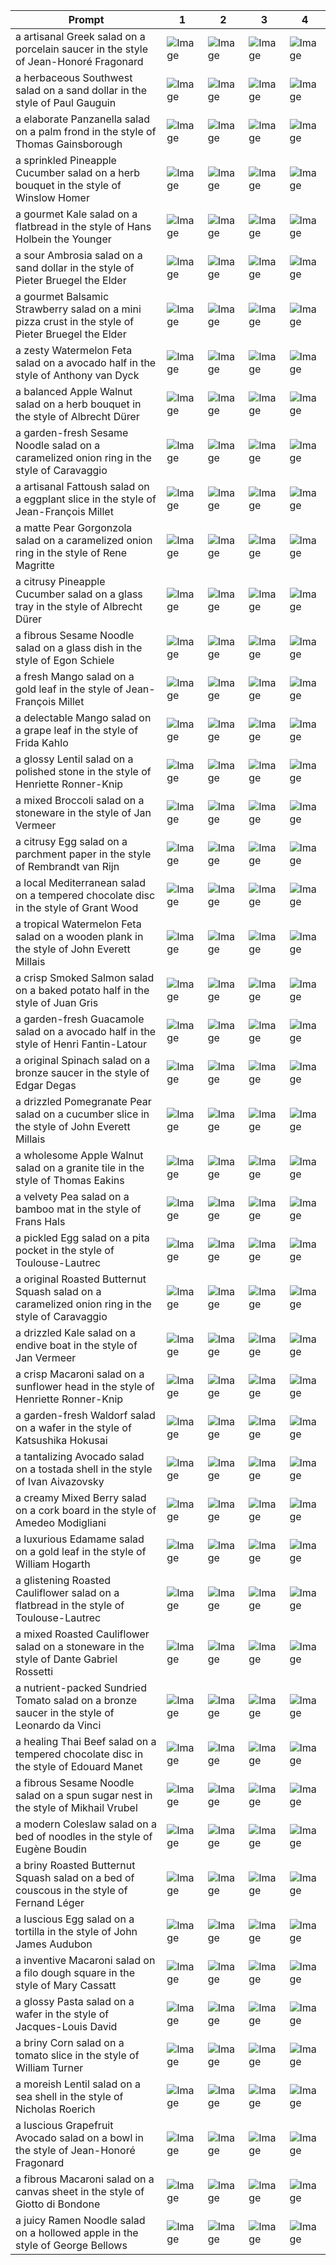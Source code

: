 | Prompt | 1 | 2 | 3 | 4 |
|-|-|-|-|-|
| a artisanal Greek salad on a porcelain saucer in the style of Jean-Honoré Fragonard | ![Image](https://salad-benchmark-public-assets.s3.us-east-2.amazonaws.com/sdxl/05c7075c-76ca-4226-a41b-e33516764657-0.jpg) | ![Image](https://salad-benchmark-public-assets.s3.us-east-2.amazonaws.com/sdxl/05c7075c-76ca-4226-a41b-e33516764657-1.jpg) | ![Image](https://salad-benchmark-public-assets.s3.us-east-2.amazonaws.com/sdxl/05c7075c-76ca-4226-a41b-e33516764657-2.jpg) | ![Image](https://salad-benchmark-public-assets.s3.us-east-2.amazonaws.com/sdxl/05c7075c-76ca-4226-a41b-e33516764657-3.jpg) |
| a herbaceous Southwest salad on a sand dollar in the style of Paul Gauguin | ![Image](https://salad-benchmark-public-assets.s3.us-east-2.amazonaws.com/sdxl/58597756-b0ac-41b0-981e-8a37214c1711-0.jpg) | ![Image](https://salad-benchmark-public-assets.s3.us-east-2.amazonaws.com/sdxl/58597756-b0ac-41b0-981e-8a37214c1711-1.jpg) | ![Image](https://salad-benchmark-public-assets.s3.us-east-2.amazonaws.com/sdxl/58597756-b0ac-41b0-981e-8a37214c1711-2.jpg) | ![Image](https://salad-benchmark-public-assets.s3.us-east-2.amazonaws.com/sdxl/58597756-b0ac-41b0-981e-8a37214c1711-3.jpg) |
| a elaborate Panzanella salad on a palm frond in the style of Thomas Gainsborough | ![Image](https://salad-benchmark-public-assets.s3.us-east-2.amazonaws.com/sdxl/b5b45367-e610-4202-8a84-f15132db0dfe-0.jpg) | ![Image](https://salad-benchmark-public-assets.s3.us-east-2.amazonaws.com/sdxl/b5b45367-e610-4202-8a84-f15132db0dfe-1.jpg) | ![Image](https://salad-benchmark-public-assets.s3.us-east-2.amazonaws.com/sdxl/b5b45367-e610-4202-8a84-f15132db0dfe-2.jpg) | ![Image](https://salad-benchmark-public-assets.s3.us-east-2.amazonaws.com/sdxl/b5b45367-e610-4202-8a84-f15132db0dfe-3.jpg) |
| a sprinkled Pineapple Cucumber salad on a herb bouquet in the style of Winslow Homer | ![Image](https://salad-benchmark-public-assets.s3.us-east-2.amazonaws.com/sdxl/1dc437ee-e38e-4d34-bdb8-f125b7cbdf39-0.jpg) | ![Image](https://salad-benchmark-public-assets.s3.us-east-2.amazonaws.com/sdxl/1dc437ee-e38e-4d34-bdb8-f125b7cbdf39-1.jpg) | ![Image](https://salad-benchmark-public-assets.s3.us-east-2.amazonaws.com/sdxl/1dc437ee-e38e-4d34-bdb8-f125b7cbdf39-2.jpg) | ![Image](https://salad-benchmark-public-assets.s3.us-east-2.amazonaws.com/sdxl/1dc437ee-e38e-4d34-bdb8-f125b7cbdf39-3.jpg) |
| a gourmet Kale salad on a flatbread in the style of Hans Holbein the Younger | ![Image](https://salad-benchmark-public-assets.s3.us-east-2.amazonaws.com/sdxl/efebed2c-01d3-4166-b4f9-058f94a493d8-0.jpg) | ![Image](https://salad-benchmark-public-assets.s3.us-east-2.amazonaws.com/sdxl/efebed2c-01d3-4166-b4f9-058f94a493d8-1.jpg) | ![Image](https://salad-benchmark-public-assets.s3.us-east-2.amazonaws.com/sdxl/efebed2c-01d3-4166-b4f9-058f94a493d8-2.jpg) | ![Image](https://salad-benchmark-public-assets.s3.us-east-2.amazonaws.com/sdxl/efebed2c-01d3-4166-b4f9-058f94a493d8-3.jpg) |
| a sour Ambrosia salad on a sand dollar in the style of Pieter Bruegel the Elder | ![Image](https://salad-benchmark-public-assets.s3.us-east-2.amazonaws.com/sdxl/c57e995d-0546-44ef-ac45-bc7b36b5b918-0.jpg) | ![Image](https://salad-benchmark-public-assets.s3.us-east-2.amazonaws.com/sdxl/c57e995d-0546-44ef-ac45-bc7b36b5b918-1.jpg) | ![Image](https://salad-benchmark-public-assets.s3.us-east-2.amazonaws.com/sdxl/c57e995d-0546-44ef-ac45-bc7b36b5b918-2.jpg) | ![Image](https://salad-benchmark-public-assets.s3.us-east-2.amazonaws.com/sdxl/c57e995d-0546-44ef-ac45-bc7b36b5b918-3.jpg) |
| a gourmet Balsamic Strawberry salad on a mini pizza crust in the style of Pieter Bruegel the Elder | ![Image](https://salad-benchmark-public-assets.s3.us-east-2.amazonaws.com/sdxl/10b2f310-72fa-468f-b1d6-9e8a7f02dfd0-0.jpg) | ![Image](https://salad-benchmark-public-assets.s3.us-east-2.amazonaws.com/sdxl/10b2f310-72fa-468f-b1d6-9e8a7f02dfd0-1.jpg) | ![Image](https://salad-benchmark-public-assets.s3.us-east-2.amazonaws.com/sdxl/10b2f310-72fa-468f-b1d6-9e8a7f02dfd0-2.jpg) | ![Image](https://salad-benchmark-public-assets.s3.us-east-2.amazonaws.com/sdxl/10b2f310-72fa-468f-b1d6-9e8a7f02dfd0-3.jpg) |
| a zesty Watermelon Feta salad on a avocado half in the style of Anthony van Dyck | ![Image](https://salad-benchmark-public-assets.s3.us-east-2.amazonaws.com/sdxl/68abdeaf-c154-421a-8ec8-df07c36d5b50-0.jpg) | ![Image](https://salad-benchmark-public-assets.s3.us-east-2.amazonaws.com/sdxl/68abdeaf-c154-421a-8ec8-df07c36d5b50-1.jpg) | ![Image](https://salad-benchmark-public-assets.s3.us-east-2.amazonaws.com/sdxl/68abdeaf-c154-421a-8ec8-df07c36d5b50-2.jpg) | ![Image](https://salad-benchmark-public-assets.s3.us-east-2.amazonaws.com/sdxl/68abdeaf-c154-421a-8ec8-df07c36d5b50-3.jpg) |
| a balanced Apple Walnut salad on a herb bouquet in the style of Albrecht Dürer | ![Image](https://salad-benchmark-public-assets.s3.us-east-2.amazonaws.com/sdxl/e36f16af-0a42-4d8d-b96d-b79eb0578a75-0.jpg) | ![Image](https://salad-benchmark-public-assets.s3.us-east-2.amazonaws.com/sdxl/e36f16af-0a42-4d8d-b96d-b79eb0578a75-1.jpg) | ![Image](https://salad-benchmark-public-assets.s3.us-east-2.amazonaws.com/sdxl/e36f16af-0a42-4d8d-b96d-b79eb0578a75-2.jpg) | ![Image](https://salad-benchmark-public-assets.s3.us-east-2.amazonaws.com/sdxl/e36f16af-0a42-4d8d-b96d-b79eb0578a75-3.jpg) |
| a garden-fresh Sesame Noodle salad on a caramelized onion ring in the style of Caravaggio | ![Image](https://salad-benchmark-public-assets.s3.us-east-2.amazonaws.com/sdxl/158a5e4d-e150-488c-884b-8041820417e2-0.jpg) | ![Image](https://salad-benchmark-public-assets.s3.us-east-2.amazonaws.com/sdxl/158a5e4d-e150-488c-884b-8041820417e2-1.jpg) | ![Image](https://salad-benchmark-public-assets.s3.us-east-2.amazonaws.com/sdxl/158a5e4d-e150-488c-884b-8041820417e2-2.jpg) | ![Image](https://salad-benchmark-public-assets.s3.us-east-2.amazonaws.com/sdxl/158a5e4d-e150-488c-884b-8041820417e2-3.jpg) |
| a artisanal Fattoush salad on a eggplant slice in the style of Jean-François Millet | ![Image](https://salad-benchmark-public-assets.s3.us-east-2.amazonaws.com/sdxl/313ede37-a2e1-44b7-9379-50f3cd648640-0.jpg) | ![Image](https://salad-benchmark-public-assets.s3.us-east-2.amazonaws.com/sdxl/313ede37-a2e1-44b7-9379-50f3cd648640-1.jpg) | ![Image](https://salad-benchmark-public-assets.s3.us-east-2.amazonaws.com/sdxl/313ede37-a2e1-44b7-9379-50f3cd648640-2.jpg) | ![Image](https://salad-benchmark-public-assets.s3.us-east-2.amazonaws.com/sdxl/313ede37-a2e1-44b7-9379-50f3cd648640-3.jpg) |
| a matte Pear Gorgonzola salad on a caramelized onion ring in the style of Rene Magritte | ![Image](https://salad-benchmark-public-assets.s3.us-east-2.amazonaws.com/sdxl/10c17f72-a8f4-4352-84bb-aba49c1fb546-0.jpg) | ![Image](https://salad-benchmark-public-assets.s3.us-east-2.amazonaws.com/sdxl/10c17f72-a8f4-4352-84bb-aba49c1fb546-1.jpg) | ![Image](https://salad-benchmark-public-assets.s3.us-east-2.amazonaws.com/sdxl/10c17f72-a8f4-4352-84bb-aba49c1fb546-2.jpg) | ![Image](https://salad-benchmark-public-assets.s3.us-east-2.amazonaws.com/sdxl/10c17f72-a8f4-4352-84bb-aba49c1fb546-3.jpg) |
| a citrusy Pineapple Cucumber salad on a glass tray in the style of Albrecht Dürer | ![Image](https://salad-benchmark-public-assets.s3.us-east-2.amazonaws.com/sdxl/00761578-a4ba-45d2-bcd9-8072eadf0b7c-0.jpg) | ![Image](https://salad-benchmark-public-assets.s3.us-east-2.amazonaws.com/sdxl/00761578-a4ba-45d2-bcd9-8072eadf0b7c-1.jpg) | ![Image](https://salad-benchmark-public-assets.s3.us-east-2.amazonaws.com/sdxl/00761578-a4ba-45d2-bcd9-8072eadf0b7c-2.jpg) | ![Image](https://salad-benchmark-public-assets.s3.us-east-2.amazonaws.com/sdxl/00761578-a4ba-45d2-bcd9-8072eadf0b7c-3.jpg) |
| a fibrous Sesame Noodle salad on a glass dish in the style of Egon Schiele | ![Image](https://salad-benchmark-public-assets.s3.us-east-2.amazonaws.com/sdxl/37800b4f-c30a-4cc2-a980-7d726fd2b37c-0.jpg) | ![Image](https://salad-benchmark-public-assets.s3.us-east-2.amazonaws.com/sdxl/37800b4f-c30a-4cc2-a980-7d726fd2b37c-1.jpg) | ![Image](https://salad-benchmark-public-assets.s3.us-east-2.amazonaws.com/sdxl/37800b4f-c30a-4cc2-a980-7d726fd2b37c-2.jpg) | ![Image](https://salad-benchmark-public-assets.s3.us-east-2.amazonaws.com/sdxl/37800b4f-c30a-4cc2-a980-7d726fd2b37c-3.jpg) |
| a fresh Mango salad on a gold leaf in the style of Jean-François Millet | ![Image](https://salad-benchmark-public-assets.s3.us-east-2.amazonaws.com/sdxl/04ab5c96-326c-4785-8ac4-72f317aeb991-0.jpg) | ![Image](https://salad-benchmark-public-assets.s3.us-east-2.amazonaws.com/sdxl/04ab5c96-326c-4785-8ac4-72f317aeb991-1.jpg) | ![Image](https://salad-benchmark-public-assets.s3.us-east-2.amazonaws.com/sdxl/04ab5c96-326c-4785-8ac4-72f317aeb991-2.jpg) | ![Image](https://salad-benchmark-public-assets.s3.us-east-2.amazonaws.com/sdxl/04ab5c96-326c-4785-8ac4-72f317aeb991-3.jpg) |
| a delectable Mango salad on a grape leaf in the style of Frida Kahlo | ![Image](https://salad-benchmark-public-assets.s3.us-east-2.amazonaws.com/sdxl/ab20c6ec-4ee5-4bf1-9319-b255af029a8e-0.jpg) | ![Image](https://salad-benchmark-public-assets.s3.us-east-2.amazonaws.com/sdxl/ab20c6ec-4ee5-4bf1-9319-b255af029a8e-1.jpg) | ![Image](https://salad-benchmark-public-assets.s3.us-east-2.amazonaws.com/sdxl/ab20c6ec-4ee5-4bf1-9319-b255af029a8e-2.jpg) | ![Image](https://salad-benchmark-public-assets.s3.us-east-2.amazonaws.com/sdxl/ab20c6ec-4ee5-4bf1-9319-b255af029a8e-3.jpg) |
| a glossy Lentil salad on a polished stone in the style of Henriette Ronner-Knip | ![Image](https://salad-benchmark-public-assets.s3.us-east-2.amazonaws.com/sdxl/9484cec2-8890-4ddc-b66b-ccb3d54943e2-0.jpg) | ![Image](https://salad-benchmark-public-assets.s3.us-east-2.amazonaws.com/sdxl/9484cec2-8890-4ddc-b66b-ccb3d54943e2-1.jpg) | ![Image](https://salad-benchmark-public-assets.s3.us-east-2.amazonaws.com/sdxl/9484cec2-8890-4ddc-b66b-ccb3d54943e2-2.jpg) | ![Image](https://salad-benchmark-public-assets.s3.us-east-2.amazonaws.com/sdxl/9484cec2-8890-4ddc-b66b-ccb3d54943e2-3.jpg) |
| a mixed Broccoli salad on a stoneware in the style of Jan Vermeer | ![Image](https://salad-benchmark-public-assets.s3.us-east-2.amazonaws.com/sdxl/f0730f73-0ad3-4809-81a1-254365a5350f-0.jpg) | ![Image](https://salad-benchmark-public-assets.s3.us-east-2.amazonaws.com/sdxl/f0730f73-0ad3-4809-81a1-254365a5350f-1.jpg) | ![Image](https://salad-benchmark-public-assets.s3.us-east-2.amazonaws.com/sdxl/f0730f73-0ad3-4809-81a1-254365a5350f-2.jpg) | ![Image](https://salad-benchmark-public-assets.s3.us-east-2.amazonaws.com/sdxl/f0730f73-0ad3-4809-81a1-254365a5350f-3.jpg) |
| a citrusy Egg salad on a parchment paper in the style of Rembrandt van Rijn | ![Image](https://salad-benchmark-public-assets.s3.us-east-2.amazonaws.com/sdxl/9d8671fe-b623-42ed-a881-42b198b563a9-0.jpg) | ![Image](https://salad-benchmark-public-assets.s3.us-east-2.amazonaws.com/sdxl/9d8671fe-b623-42ed-a881-42b198b563a9-1.jpg) | ![Image](https://salad-benchmark-public-assets.s3.us-east-2.amazonaws.com/sdxl/9d8671fe-b623-42ed-a881-42b198b563a9-2.jpg) | ![Image](https://salad-benchmark-public-assets.s3.us-east-2.amazonaws.com/sdxl/9d8671fe-b623-42ed-a881-42b198b563a9-3.jpg) |
| a local Mediterranean salad on a tempered chocolate disc in the style of Grant Wood | ![Image](https://salad-benchmark-public-assets.s3.us-east-2.amazonaws.com/sdxl/f6b63aae-c52c-4327-bd64-09f818639422-0.jpg) | ![Image](https://salad-benchmark-public-assets.s3.us-east-2.amazonaws.com/sdxl/f6b63aae-c52c-4327-bd64-09f818639422-1.jpg) | ![Image](https://salad-benchmark-public-assets.s3.us-east-2.amazonaws.com/sdxl/f6b63aae-c52c-4327-bd64-09f818639422-2.jpg) | ![Image](https://salad-benchmark-public-assets.s3.us-east-2.amazonaws.com/sdxl/f6b63aae-c52c-4327-bd64-09f818639422-3.jpg) |
| a tropical Watermelon Feta salad on a wooden plank in the style of John Everett Millais | ![Image](https://salad-benchmark-public-assets.s3.us-east-2.amazonaws.com/sdxl/7401ad3d-334b-4118-a52d-56d9a85ad6d1-0.jpg) | ![Image](https://salad-benchmark-public-assets.s3.us-east-2.amazonaws.com/sdxl/7401ad3d-334b-4118-a52d-56d9a85ad6d1-1.jpg) | ![Image](https://salad-benchmark-public-assets.s3.us-east-2.amazonaws.com/sdxl/7401ad3d-334b-4118-a52d-56d9a85ad6d1-2.jpg) | ![Image](https://salad-benchmark-public-assets.s3.us-east-2.amazonaws.com/sdxl/7401ad3d-334b-4118-a52d-56d9a85ad6d1-3.jpg) |
| a crisp Smoked Salmon salad on a baked potato half in the style of Juan Gris | ![Image](https://salad-benchmark-public-assets.s3.us-east-2.amazonaws.com/sdxl/5f2e0679-21c9-43d8-9c46-d91bde98c792-0.jpg) | ![Image](https://salad-benchmark-public-assets.s3.us-east-2.amazonaws.com/sdxl/5f2e0679-21c9-43d8-9c46-d91bde98c792-1.jpg) | ![Image](https://salad-benchmark-public-assets.s3.us-east-2.amazonaws.com/sdxl/5f2e0679-21c9-43d8-9c46-d91bde98c792-2.jpg) | ![Image](https://salad-benchmark-public-assets.s3.us-east-2.amazonaws.com/sdxl/5f2e0679-21c9-43d8-9c46-d91bde98c792-3.jpg) |
| a garden-fresh Guacamole salad on a avocado half in the style of Henri Fantin-Latour | ![Image](https://salad-benchmark-public-assets.s3.us-east-2.amazonaws.com/sdxl/36dd5842-cb51-4a44-b0d0-f9ee747fc966-0.jpg) | ![Image](https://salad-benchmark-public-assets.s3.us-east-2.amazonaws.com/sdxl/36dd5842-cb51-4a44-b0d0-f9ee747fc966-1.jpg) | ![Image](https://salad-benchmark-public-assets.s3.us-east-2.amazonaws.com/sdxl/36dd5842-cb51-4a44-b0d0-f9ee747fc966-2.jpg) | ![Image](https://salad-benchmark-public-assets.s3.us-east-2.amazonaws.com/sdxl/36dd5842-cb51-4a44-b0d0-f9ee747fc966-3.jpg) |
| a original Spinach salad on a bronze saucer in the style of Edgar Degas | ![Image](https://salad-benchmark-public-assets.s3.us-east-2.amazonaws.com/sdxl/03796b23-ffdb-42f7-a825-ed95efce35ac-0.jpg) | ![Image](https://salad-benchmark-public-assets.s3.us-east-2.amazonaws.com/sdxl/03796b23-ffdb-42f7-a825-ed95efce35ac-1.jpg) | ![Image](https://salad-benchmark-public-assets.s3.us-east-2.amazonaws.com/sdxl/03796b23-ffdb-42f7-a825-ed95efce35ac-2.jpg) | ![Image](https://salad-benchmark-public-assets.s3.us-east-2.amazonaws.com/sdxl/03796b23-ffdb-42f7-a825-ed95efce35ac-3.jpg) |
| a drizzled Pomegranate Pear salad on a cucumber slice in the style of John Everett Millais | ![Image](https://salad-benchmark-public-assets.s3.us-east-2.amazonaws.com/sdxl/4b509b1f-6454-4b2f-a7c8-538cbb4e586c-0.jpg) | ![Image](https://salad-benchmark-public-assets.s3.us-east-2.amazonaws.com/sdxl/4b509b1f-6454-4b2f-a7c8-538cbb4e586c-1.jpg) | ![Image](https://salad-benchmark-public-assets.s3.us-east-2.amazonaws.com/sdxl/4b509b1f-6454-4b2f-a7c8-538cbb4e586c-2.jpg) | ![Image](https://salad-benchmark-public-assets.s3.us-east-2.amazonaws.com/sdxl/4b509b1f-6454-4b2f-a7c8-538cbb4e586c-3.jpg) |
| a wholesome Apple Walnut salad on a granite tile in the style of Thomas Eakins | ![Image](https://salad-benchmark-public-assets.s3.us-east-2.amazonaws.com/sdxl/3d1ed4f9-23e6-4440-9ce3-ea2b1f2a381a-0.jpg) | ![Image](https://salad-benchmark-public-assets.s3.us-east-2.amazonaws.com/sdxl/3d1ed4f9-23e6-4440-9ce3-ea2b1f2a381a-1.jpg) | ![Image](https://salad-benchmark-public-assets.s3.us-east-2.amazonaws.com/sdxl/3d1ed4f9-23e6-4440-9ce3-ea2b1f2a381a-2.jpg) | ![Image](https://salad-benchmark-public-assets.s3.us-east-2.amazonaws.com/sdxl/3d1ed4f9-23e6-4440-9ce3-ea2b1f2a381a-3.jpg) |
| a velvety Pea salad on a bamboo mat in the style of Frans Hals | ![Image](https://salad-benchmark-public-assets.s3.us-east-2.amazonaws.com/sdxl/d81c2f74-9f69-43a0-922e-e3c93e9172c7-0.jpg) | ![Image](https://salad-benchmark-public-assets.s3.us-east-2.amazonaws.com/sdxl/d81c2f74-9f69-43a0-922e-e3c93e9172c7-1.jpg) | ![Image](https://salad-benchmark-public-assets.s3.us-east-2.amazonaws.com/sdxl/d81c2f74-9f69-43a0-922e-e3c93e9172c7-2.jpg) | ![Image](https://salad-benchmark-public-assets.s3.us-east-2.amazonaws.com/sdxl/d81c2f74-9f69-43a0-922e-e3c93e9172c7-3.jpg) |
| a pickled Egg salad on a pita pocket in the style of Toulouse-Lautrec | ![Image](https://salad-benchmark-public-assets.s3.us-east-2.amazonaws.com/sdxl/02ceeb28-39b6-42da-82dc-bd6a88a84571-0.jpg) | ![Image](https://salad-benchmark-public-assets.s3.us-east-2.amazonaws.com/sdxl/02ceeb28-39b6-42da-82dc-bd6a88a84571-1.jpg) | ![Image](https://salad-benchmark-public-assets.s3.us-east-2.amazonaws.com/sdxl/02ceeb28-39b6-42da-82dc-bd6a88a84571-2.jpg) | ![Image](https://salad-benchmark-public-assets.s3.us-east-2.amazonaws.com/sdxl/02ceeb28-39b6-42da-82dc-bd6a88a84571-3.jpg) |
| a original Roasted Butternut Squash salad on a caramelized onion ring in the style of Caravaggio | ![Image](https://salad-benchmark-public-assets.s3.us-east-2.amazonaws.com/sdxl/2c67127b-9c6d-4128-841d-a1e3597b214b-0.jpg) | ![Image](https://salad-benchmark-public-assets.s3.us-east-2.amazonaws.com/sdxl/2c67127b-9c6d-4128-841d-a1e3597b214b-1.jpg) | ![Image](https://salad-benchmark-public-assets.s3.us-east-2.amazonaws.com/sdxl/2c67127b-9c6d-4128-841d-a1e3597b214b-2.jpg) | ![Image](https://salad-benchmark-public-assets.s3.us-east-2.amazonaws.com/sdxl/2c67127b-9c6d-4128-841d-a1e3597b214b-3.jpg) |
| a drizzled Kale salad on a endive boat in the style of Jan Vermeer | ![Image](https://salad-benchmark-public-assets.s3.us-east-2.amazonaws.com/sdxl/047a535a-b58b-42c9-a186-e134aed91f6e-0.jpg) | ![Image](https://salad-benchmark-public-assets.s3.us-east-2.amazonaws.com/sdxl/047a535a-b58b-42c9-a186-e134aed91f6e-1.jpg) | ![Image](https://salad-benchmark-public-assets.s3.us-east-2.amazonaws.com/sdxl/047a535a-b58b-42c9-a186-e134aed91f6e-2.jpg) | ![Image](https://salad-benchmark-public-assets.s3.us-east-2.amazonaws.com/sdxl/047a535a-b58b-42c9-a186-e134aed91f6e-3.jpg) |
| a crisp Macaroni salad on a sunflower head in the style of Henriette Ronner-Knip | ![Image](https://salad-benchmark-public-assets.s3.us-east-2.amazonaws.com/sdxl/b49d4b68-60bf-40aa-800f-baa15dcb80d1-0.jpg) | ![Image](https://salad-benchmark-public-assets.s3.us-east-2.amazonaws.com/sdxl/b49d4b68-60bf-40aa-800f-baa15dcb80d1-1.jpg) | ![Image](https://salad-benchmark-public-assets.s3.us-east-2.amazonaws.com/sdxl/b49d4b68-60bf-40aa-800f-baa15dcb80d1-2.jpg) | ![Image](https://salad-benchmark-public-assets.s3.us-east-2.amazonaws.com/sdxl/b49d4b68-60bf-40aa-800f-baa15dcb80d1-3.jpg) |
| a garden-fresh Waldorf salad on a wafer in the style of Katsushika Hokusai | ![Image](https://salad-benchmark-public-assets.s3.us-east-2.amazonaws.com/sdxl/9ea08b27-bf00-4e51-8ce1-5dab5d8043df-0.jpg) | ![Image](https://salad-benchmark-public-assets.s3.us-east-2.amazonaws.com/sdxl/9ea08b27-bf00-4e51-8ce1-5dab5d8043df-1.jpg) | ![Image](https://salad-benchmark-public-assets.s3.us-east-2.amazonaws.com/sdxl/9ea08b27-bf00-4e51-8ce1-5dab5d8043df-2.jpg) | ![Image](https://salad-benchmark-public-assets.s3.us-east-2.amazonaws.com/sdxl/9ea08b27-bf00-4e51-8ce1-5dab5d8043df-3.jpg) |
| a tantalizing Avocado salad on a tostada shell in the style of Ivan Aivazovsky | ![Image](https://salad-benchmark-public-assets.s3.us-east-2.amazonaws.com/sdxl/bee3d282-5f01-4809-be9c-489df19cd5b4-0.jpg) | ![Image](https://salad-benchmark-public-assets.s3.us-east-2.amazonaws.com/sdxl/bee3d282-5f01-4809-be9c-489df19cd5b4-1.jpg) | ![Image](https://salad-benchmark-public-assets.s3.us-east-2.amazonaws.com/sdxl/bee3d282-5f01-4809-be9c-489df19cd5b4-2.jpg) | ![Image](https://salad-benchmark-public-assets.s3.us-east-2.amazonaws.com/sdxl/bee3d282-5f01-4809-be9c-489df19cd5b4-3.jpg) |
| a creamy Mixed Berry salad on a cork board in the style of Amedeo Modigliani | ![Image](https://salad-benchmark-public-assets.s3.us-east-2.amazonaws.com/sdxl/be8d9038-050a-4a81-a2b7-98f0faff4ee1-0.jpg) | ![Image](https://salad-benchmark-public-assets.s3.us-east-2.amazonaws.com/sdxl/be8d9038-050a-4a81-a2b7-98f0faff4ee1-1.jpg) | ![Image](https://salad-benchmark-public-assets.s3.us-east-2.amazonaws.com/sdxl/be8d9038-050a-4a81-a2b7-98f0faff4ee1-2.jpg) | ![Image](https://salad-benchmark-public-assets.s3.us-east-2.amazonaws.com/sdxl/be8d9038-050a-4a81-a2b7-98f0faff4ee1-3.jpg) |
| a luxurious Edamame salad on a gold leaf in the style of William Hogarth | ![Image](https://salad-benchmark-public-assets.s3.us-east-2.amazonaws.com/sdxl/264474a4-c7c2-4cc0-8f6c-a84b6548a764-0.jpg) | ![Image](https://salad-benchmark-public-assets.s3.us-east-2.amazonaws.com/sdxl/264474a4-c7c2-4cc0-8f6c-a84b6548a764-1.jpg) | ![Image](https://salad-benchmark-public-assets.s3.us-east-2.amazonaws.com/sdxl/264474a4-c7c2-4cc0-8f6c-a84b6548a764-2.jpg) | ![Image](https://salad-benchmark-public-assets.s3.us-east-2.amazonaws.com/sdxl/264474a4-c7c2-4cc0-8f6c-a84b6548a764-3.jpg) |
| a glistening Roasted Cauliflower salad on a flatbread in the style of Toulouse-Lautrec | ![Image](https://salad-benchmark-public-assets.s3.us-east-2.amazonaws.com/sdxl/185dc030-10ba-44bb-973f-96fe4a3567ff-0.jpg) | ![Image](https://salad-benchmark-public-assets.s3.us-east-2.amazonaws.com/sdxl/185dc030-10ba-44bb-973f-96fe4a3567ff-1.jpg) | ![Image](https://salad-benchmark-public-assets.s3.us-east-2.amazonaws.com/sdxl/185dc030-10ba-44bb-973f-96fe4a3567ff-2.jpg) | ![Image](https://salad-benchmark-public-assets.s3.us-east-2.amazonaws.com/sdxl/185dc030-10ba-44bb-973f-96fe4a3567ff-3.jpg) |
| a mixed Roasted Cauliflower salad on a stoneware in the style of Dante Gabriel Rossetti | ![Image](https://salad-benchmark-public-assets.s3.us-east-2.amazonaws.com/sdxl/d80f0e32-cb92-423d-b710-c32d937ba9d2-0.jpg) | ![Image](https://salad-benchmark-public-assets.s3.us-east-2.amazonaws.com/sdxl/d80f0e32-cb92-423d-b710-c32d937ba9d2-1.jpg) | ![Image](https://salad-benchmark-public-assets.s3.us-east-2.amazonaws.com/sdxl/d80f0e32-cb92-423d-b710-c32d937ba9d2-2.jpg) | ![Image](https://salad-benchmark-public-assets.s3.us-east-2.amazonaws.com/sdxl/d80f0e32-cb92-423d-b710-c32d937ba9d2-3.jpg) |
| a nutrient-packed Sundried Tomato salad on a bronze saucer in the style of Leonardo da Vinci | ![Image](https://salad-benchmark-public-assets.s3.us-east-2.amazonaws.com/sdxl/e1851ba0-b061-4f8b-b7b9-63a0ce55346f-0.jpg) | ![Image](https://salad-benchmark-public-assets.s3.us-east-2.amazonaws.com/sdxl/e1851ba0-b061-4f8b-b7b9-63a0ce55346f-1.jpg) | ![Image](https://salad-benchmark-public-assets.s3.us-east-2.amazonaws.com/sdxl/e1851ba0-b061-4f8b-b7b9-63a0ce55346f-2.jpg) | ![Image](https://salad-benchmark-public-assets.s3.us-east-2.amazonaws.com/sdxl/e1851ba0-b061-4f8b-b7b9-63a0ce55346f-3.jpg) |
| a healing Thai Beef salad on a tempered chocolate disc in the style of Edouard Manet | ![Image](https://salad-benchmark-public-assets.s3.us-east-2.amazonaws.com/sdxl/d869e873-a871-4b50-88fb-a260f02d4784-0.jpg) | ![Image](https://salad-benchmark-public-assets.s3.us-east-2.amazonaws.com/sdxl/d869e873-a871-4b50-88fb-a260f02d4784-1.jpg) | ![Image](https://salad-benchmark-public-assets.s3.us-east-2.amazonaws.com/sdxl/d869e873-a871-4b50-88fb-a260f02d4784-2.jpg) | ![Image](https://salad-benchmark-public-assets.s3.us-east-2.amazonaws.com/sdxl/d869e873-a871-4b50-88fb-a260f02d4784-3.jpg) |
| a fibrous Sesame Noodle salad on a spun sugar nest in the style of Mikhail Vrubel | ![Image](https://salad-benchmark-public-assets.s3.us-east-2.amazonaws.com/sdxl/5f4e993b-1ac1-4da4-aa28-39f28e11ab14-0.jpg) | ![Image](https://salad-benchmark-public-assets.s3.us-east-2.amazonaws.com/sdxl/5f4e993b-1ac1-4da4-aa28-39f28e11ab14-1.jpg) | ![Image](https://salad-benchmark-public-assets.s3.us-east-2.amazonaws.com/sdxl/5f4e993b-1ac1-4da4-aa28-39f28e11ab14-2.jpg) | ![Image](https://salad-benchmark-public-assets.s3.us-east-2.amazonaws.com/sdxl/5f4e993b-1ac1-4da4-aa28-39f28e11ab14-3.jpg) |
| a modern Coleslaw salad on a bed of noodles in the style of Eugène Boudin | ![Image](https://salad-benchmark-public-assets.s3.us-east-2.amazonaws.com/sdxl/ee5d44f8-bae0-4df4-a181-70728006433f-0.jpg) | ![Image](https://salad-benchmark-public-assets.s3.us-east-2.amazonaws.com/sdxl/ee5d44f8-bae0-4df4-a181-70728006433f-1.jpg) | ![Image](https://salad-benchmark-public-assets.s3.us-east-2.amazonaws.com/sdxl/ee5d44f8-bae0-4df4-a181-70728006433f-2.jpg) | ![Image](https://salad-benchmark-public-assets.s3.us-east-2.amazonaws.com/sdxl/ee5d44f8-bae0-4df4-a181-70728006433f-3.jpg) |
| a briny Roasted Butternut Squash salad on a bed of couscous in the style of Fernand Léger | ![Image](https://salad-benchmark-public-assets.s3.us-east-2.amazonaws.com/sdxl/aa414cab-6243-4cfd-a5c4-d56872f07238-0.jpg) | ![Image](https://salad-benchmark-public-assets.s3.us-east-2.amazonaws.com/sdxl/aa414cab-6243-4cfd-a5c4-d56872f07238-1.jpg) | ![Image](https://salad-benchmark-public-assets.s3.us-east-2.amazonaws.com/sdxl/aa414cab-6243-4cfd-a5c4-d56872f07238-2.jpg) | ![Image](https://salad-benchmark-public-assets.s3.us-east-2.amazonaws.com/sdxl/aa414cab-6243-4cfd-a5c4-d56872f07238-3.jpg) |
| a luscious Egg salad on a tortilla in the style of John James Audubon | ![Image](https://salad-benchmark-public-assets.s3.us-east-2.amazonaws.com/sdxl/bb1a3e46-fb01-458b-88c4-3acb1fb68cd5-0.jpg) | ![Image](https://salad-benchmark-public-assets.s3.us-east-2.amazonaws.com/sdxl/bb1a3e46-fb01-458b-88c4-3acb1fb68cd5-1.jpg) | ![Image](https://salad-benchmark-public-assets.s3.us-east-2.amazonaws.com/sdxl/bb1a3e46-fb01-458b-88c4-3acb1fb68cd5-2.jpg) | ![Image](https://salad-benchmark-public-assets.s3.us-east-2.amazonaws.com/sdxl/bb1a3e46-fb01-458b-88c4-3acb1fb68cd5-3.jpg) |
| a inventive Macaroni salad on a filo dough square in the style of Mary Cassatt | ![Image](https://salad-benchmark-public-assets.s3.us-east-2.amazonaws.com/sdxl/33cdb897-998a-481c-9257-ee63f00d5577-0.jpg) | ![Image](https://salad-benchmark-public-assets.s3.us-east-2.amazonaws.com/sdxl/33cdb897-998a-481c-9257-ee63f00d5577-1.jpg) | ![Image](https://salad-benchmark-public-assets.s3.us-east-2.amazonaws.com/sdxl/33cdb897-998a-481c-9257-ee63f00d5577-2.jpg) | ![Image](https://salad-benchmark-public-assets.s3.us-east-2.amazonaws.com/sdxl/33cdb897-998a-481c-9257-ee63f00d5577-3.jpg) |
| a glossy Pasta salad on a wafer in the style of Jacques-Louis David | ![Image](https://salad-benchmark-public-assets.s3.us-east-2.amazonaws.com/sdxl/bc877b10-2b80-4387-9377-b9521c436f19-0.jpg) | ![Image](https://salad-benchmark-public-assets.s3.us-east-2.amazonaws.com/sdxl/bc877b10-2b80-4387-9377-b9521c436f19-1.jpg) | ![Image](https://salad-benchmark-public-assets.s3.us-east-2.amazonaws.com/sdxl/bc877b10-2b80-4387-9377-b9521c436f19-2.jpg) | ![Image](https://salad-benchmark-public-assets.s3.us-east-2.amazonaws.com/sdxl/bc877b10-2b80-4387-9377-b9521c436f19-3.jpg) |
| a briny Corn salad on a tomato slice in the style of William Turner | ![Image](https://salad-benchmark-public-assets.s3.us-east-2.amazonaws.com/sdxl/9587c957-ac33-421d-a2e8-c720b7e75c7e-0.jpg) | ![Image](https://salad-benchmark-public-assets.s3.us-east-2.amazonaws.com/sdxl/9587c957-ac33-421d-a2e8-c720b7e75c7e-1.jpg) | ![Image](https://salad-benchmark-public-assets.s3.us-east-2.amazonaws.com/sdxl/9587c957-ac33-421d-a2e8-c720b7e75c7e-2.jpg) | ![Image](https://salad-benchmark-public-assets.s3.us-east-2.amazonaws.com/sdxl/9587c957-ac33-421d-a2e8-c720b7e75c7e-3.jpg) |
| a moreish Lentil salad on a sea shell in the style of Nicholas Roerich | ![Image](https://salad-benchmark-public-assets.s3.us-east-2.amazonaws.com/sdxl/6f2db2d5-42a0-4a1e-b9dc-eded905f1b92-0.jpg) | ![Image](https://salad-benchmark-public-assets.s3.us-east-2.amazonaws.com/sdxl/6f2db2d5-42a0-4a1e-b9dc-eded905f1b92-1.jpg) | ![Image](https://salad-benchmark-public-assets.s3.us-east-2.amazonaws.com/sdxl/6f2db2d5-42a0-4a1e-b9dc-eded905f1b92-2.jpg) | ![Image](https://salad-benchmark-public-assets.s3.us-east-2.amazonaws.com/sdxl/6f2db2d5-42a0-4a1e-b9dc-eded905f1b92-3.jpg) |
| a luscious Grapefruit Avocado salad on a bowl in the style of Jean-Honoré Fragonard | ![Image](https://salad-benchmark-public-assets.s3.us-east-2.amazonaws.com/sdxl/42272cd5-3de0-4eaf-9fdf-80113e47b152-0.jpg) | ![Image](https://salad-benchmark-public-assets.s3.us-east-2.amazonaws.com/sdxl/42272cd5-3de0-4eaf-9fdf-80113e47b152-1.jpg) | ![Image](https://salad-benchmark-public-assets.s3.us-east-2.amazonaws.com/sdxl/42272cd5-3de0-4eaf-9fdf-80113e47b152-2.jpg) | ![Image](https://salad-benchmark-public-assets.s3.us-east-2.amazonaws.com/sdxl/42272cd5-3de0-4eaf-9fdf-80113e47b152-3.jpg) |
| a fibrous Macaroni salad on a canvas sheet in the style of Giotto di Bondone | ![Image](https://salad-benchmark-public-assets.s3.us-east-2.amazonaws.com/sdxl/f65eea67-2ed7-430b-b971-de862e858720-0.jpg) | ![Image](https://salad-benchmark-public-assets.s3.us-east-2.amazonaws.com/sdxl/f65eea67-2ed7-430b-b971-de862e858720-1.jpg) | ![Image](https://salad-benchmark-public-assets.s3.us-east-2.amazonaws.com/sdxl/f65eea67-2ed7-430b-b971-de862e858720-2.jpg) | ![Image](https://salad-benchmark-public-assets.s3.us-east-2.amazonaws.com/sdxl/f65eea67-2ed7-430b-b971-de862e858720-3.jpg) |
| a juicy Ramen Noodle salad on a hollowed apple in the style of George Bellows | ![Image](https://salad-benchmark-public-assets.s3.us-east-2.amazonaws.com/sdxl/ed23b000-7168-4255-969d-bffcb9ca5427-0.jpg) | ![Image](https://salad-benchmark-public-assets.s3.us-east-2.amazonaws.com/sdxl/ed23b000-7168-4255-969d-bffcb9ca5427-1.jpg) | ![Image](https://salad-benchmark-public-assets.s3.us-east-2.amazonaws.com/sdxl/ed23b000-7168-4255-969d-bffcb9ca5427-2.jpg) | ![Image](https://salad-benchmark-public-assets.s3.us-east-2.amazonaws.com/sdxl/ed23b000-7168-4255-969d-bffcb9ca5427-3.jpg) |
